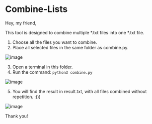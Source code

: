 # Combine-Lists

Hey, my friend,

This tool is designed to combine multiple *.txt files into one *.txt file.

1. Choose all the files you want to combine.
2. Place all selected files in the same folder as combine.py.

![image](https://github.com/fsn4k3/Combine-Lists/assets/70797855/889c3624-9644-4c6e-9efa-44eac084c84e)

3. Open a terminal in this folder.
4. Run the command: `python3 combine.py`

![image](https://github.com/fsn4k3/Combine-Lists/assets/70797855/d15c672e-0214-466b-a270-57e4cc9ac0ac)

5. You will find the result in result.txt, with all files combined without repetition. :)))

![image](https://github.com/fsn4k3/Combine-Lists/assets/70797855/ab363966-e5ce-40e6-b7c3-e55fb91d888a)


Thank you!
